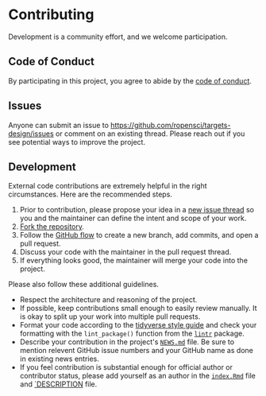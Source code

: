 # Contributing

Development is a community effort, and we welcome participation.

## Code of Conduct

By participating in this project, you agree to abide by the [code of conduct](https://github.com/ropensci/targets/blob/main/CODE_OF_CONDUCT.md).

## Issues

Anyone can submit an issue to <https://github.com/ropensci/targets-design/issues> or comment on an existing thread. Please reach out if you see potential ways to improve the project.
    
## Development

External code contributions are extremely helpful in the right circumstances. Here are the recommended steps.

1. Prior to contribution, please propose your idea in a [new issue thread](https://github.com/ropensci/targets-design/issues) so you and the maintainer can define the intent and scope of your work.
2. [Fork the repository](https://help.github.com/articles/fork-a-repo/).
3. Follow the [GitHub flow](https://guides.github.com/introduction/flow/index.html) to create a new branch, add commits, and open a pull request.
4. Discuss your code with the maintainer in the pull request thread.
5. If everything looks good, the maintainer will merge your code into the project.

Please also follow these additional guidelines.

* Respect the architecture and reasoning of the project.
* If possible, keep contributions small enough to easily review manually. It is okay to split up your work into multiple pull requests.
* Format your code according to the [tidyverse style guide](https://style.tidyverse.org/) and check your formatting with the `lint_package()` function from the [`lintr`](https://github.com/jimhester/lintr) package.
* Describe your contribution in the project's [`NEWS.md`](https://github.com/ropensci/targets/blob/main/NEWS.md) file. Be sure to mention relevent GitHub issue numbers and your GitHub name as done in existing news entries.
* If you feel contribution is substantial enough for official author or contributor status, please add yourself as an author in the  [`index.Rmd`](https://github.com/ropensci/targets-design/blob/main/index.Rmd) file and [`DESCRIPTION](https://github.com/ropensci/targets-design/blob/main/DESCRIPTION) file.
